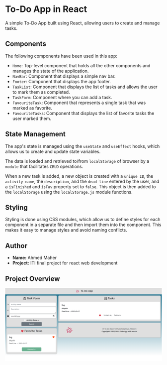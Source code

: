 # To-Do App in React

A simple To-Do App built using React, allowing users to create and manage tasks.

## Components

The following components have been used in this app:

- `Home`: Top-level component that holds all the other components and manages the state of the application.
- `NavBar`: Component that displays a simple nav bar.
- `Footer`: Component that displays the app footer.
- `TaskList`: Component that displays the list of tasks and allows the user to mark them as completed.
- `TaskForm`: Component where you can add a task.
- `FavouriteTask`: Component that represents a single task that was marked as favorite.
- `FavouriteTasks`: Component that displays the list of favorite tasks the user marked them.

## State Management

The app's state is managed using the `useState` and `useEffect` hooks, which allows us to create and update state variables.

The data is loaded and retrieved to/from `localStorage` of browser by a `module` that facilitates `CRUD` operations.

When a new task is added, a new object is created with a `unique ID`, the `activity name`, the `description`, and the `dead line` entered by the user, and a `isFinished` and `isFav` property set to `false`. This object is then added to the `localStorage` using the `localStorage.js` module functions.

## Styling

Styling is done using CSS modules, which allow us to define styles for each component in a separate file and then import them into the component. This makes it easy to manage styles and avoid naming conflicts.

## Author

- **Name:** Ahmed Maher
- **Project:** ITI final project for react web development

## Project Overview
![My Image](./public/Screenshot%202023-05-12%20040731.png)
